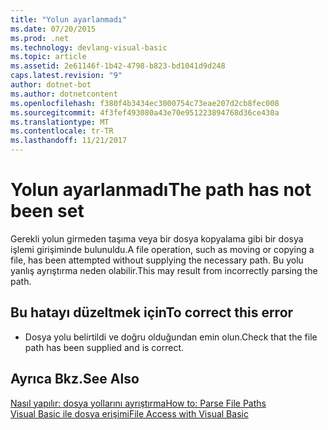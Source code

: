 ```yaml
---
title: "Yolun ayarlanmadı"
ms.date: 07/20/2015
ms.prod: .net
ms.technology: devlang-visual-basic
ms.topic: article
ms.assetid: 2e61146f-1b42-4798-b823-bd1041d9d248
caps.latest.revision: "9"
author: dotnet-bot
ms.author: dotnetcontent
ms.openlocfilehash: f380f4b3434ec3000754c73eae207d2cb8fec008
ms.sourcegitcommit: 4f3fef493080a43e70e951223894768d36ce430a
ms.translationtype: MT
ms.contentlocale: tr-TR
ms.lasthandoff: 11/21/2017
---
```

# <a name="the-path-has-not-been-set"></a><span data-ttu-id="62771-102">Yolun ayarlanmadı</span><span class="sxs-lookup"><span data-stu-id="62771-102">The path has not been set</span></span>
<span data-ttu-id="62771-103">Gerekli yolun girmeden taşıma veya bir dosya kopyalama gibi bir dosya işlemi girişiminde bulunuldu.</span><span class="sxs-lookup"><span data-stu-id="62771-103">A file operation, such as moving or copying a file, has been attempted without supplying the necessary path.</span></span> <span data-ttu-id="62771-104">Bu yolu yanlış ayrıştırma neden olabilir.</span><span class="sxs-lookup"><span data-stu-id="62771-104">This may result from incorrectly parsing the path.</span></span>  
  
## <a name="to-correct-this-error"></a><span data-ttu-id="62771-105">Bu hatayı düzeltmek için</span><span class="sxs-lookup"><span data-stu-id="62771-105">To correct this error</span></span>  
  
-   <span data-ttu-id="62771-106">Dosya yolu belirtildi ve doğru olduğundan emin olun.</span><span class="sxs-lookup"><span data-stu-id="62771-106">Check that the file path has been supplied and is correct.</span></span>  
  
## <a name="see-also"></a><span data-ttu-id="62771-107">Ayrıca Bkz.</span><span class="sxs-lookup"><span data-stu-id="62771-107">See Also</span></span>  
 [<span data-ttu-id="62771-108">Nasıl yapılır: dosya yollarını ayrıştırma</span><span class="sxs-lookup"><span data-stu-id="62771-108">How to: Parse File Paths</span></span>](../../visual-basic/developing-apps/programming/drives-directories-files/how-to-parse-file-paths.md)  
 [<span data-ttu-id="62771-109">Visual Basic ile dosya erişimi</span><span class="sxs-lookup"><span data-stu-id="62771-109">File Access with Visual Basic</span></span>](../../visual-basic/developing-apps/programming/drives-directories-files/file-access.md)
